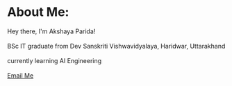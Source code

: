 #  About Me:
 Hey there, I'm Akshaya Parida!<br><br>BSc IT graduate from Dev Sanskriti Vishwavidyalaya, Haridwar, Uttarakhand <br><br> currently learning AI Engineering <br><br>
[Email Me](mailto:akshayaparida2811@gmail.com)



